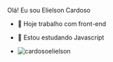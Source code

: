 Olá! Eu sou Elielson Cardoso

- 🔭 Hoje trabalho com front-end
- 🌱 Estou estudando Javascript

- ![cardosoelielson](https://github-readme-stats.vercel.app/api?username=anuraghazra&theme=dark&show_icons=true)
